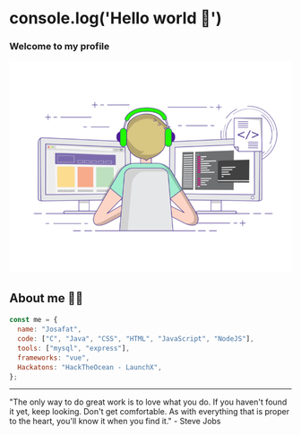 # console.log('Hello world :wave:')

### Welcome to my profile

![](banner.gif)

## About me :man_technologist:

```javascript
const me = {
  name: "Josafat",
  code: ["C", "Java", "CSS", "HTML", "JavaScript", "NodeJS"],
  tools: ["mysql", "express"],
  frameworks: "vue",
  Hackatons: "HackTheOcean - LaunchX",
};
```

---

"The only way to do great work is to love what you do. If you haven't found it yet, keep looking. Don't get comfortable. As with everything that is proper to the heart, you'll know it when you find it." - Steve Jobs
